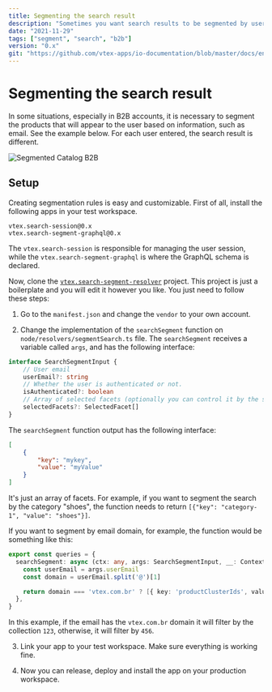 ```yaml
---
title: Segmenting the search result
description: "Sometimes you want search results to be segmented by user information, like email, for example. This guide will help you with that."
date: "2021-11-29"
tags: ["segment", "search", "b2b"]
version: "0.x"
git: "https://github.com/vtex-apps/io-documentation/blob/master/docs/en/Recipes/store-management/segmenting-the-search-result.md"
---
```


# Segmenting the search result

In some situations, especially in B2B accounts, it is necessary to segment the products that will appear to the user based on information, such as email.
See the example below. For each user entered, the search result is different.

![Segmented Catalog B2B](https://user-images.githubusercontent.com/40380674/143891928-0865937e-c4f6-4a07-9448-0a723fce580b.gif)

## Setup
Creating segmentation rules is easy and customizable. First of all, install the following apps in your test workspace.
```
vtex.search-session@0.x
vtex.search-segment-graphql@0.x
```
The `vtex.search-session` is responsible for managing the user session, while the `vtex.search-segment-graphql` is where the GraphQL schema is declared.

Now, clone the [`vtex.search-segment-resolver`](https://github.com/vtex-apps/search-segment-resolver) project. This project is just a boilerplate and you will edit it however you like. You just need to follow these steps:

1. Go to the `manifest.json` and change the `vendor` to your own account.

2. Change the implementation of the `searchSegment` function on `node/resolvers/segmentSearch.ts` file. The `searchSegment` receives a variable called `args`, and has the following interface:

```ts
interface SearchSegmentInput {
    // User email
    userEmail?: string
    // Whether the user is authenticated or not.
    isAuthenticated?: boolean
    // Array of selected facets (optionally you can control it by the session itself)
    selectedFacets?: SelectedFacet[]
}
```

The `searchSegment` function output has the following interface:

```json
[
    {
        "key": "mykey",
        "value": "myValue"
    }
]
```

It's just an array of facets. For example, if you want to segment the search by the category "shoes", the function needs to return `[{"key": "category-1", "value": "shoes"}]`.

If you want to segment by email domain, for example, the function would be something like this:

```ts
export const queries = {
  searchSegment: async (ctx: any, args: SearchSegmentInput, __: Context) => {
    const userEmail = args.userEmail
    const domain = userEmail.split('@')[1]

    return domain === 'vtex.com.br' ? [{ key: 'productClusterIds', value: '123' }] : [{ key: 'productClusterIds', value: '456' }]
  },
}
```
In this example, if the email has the `vtex.com.br` domain it will filter by the collection `123`, otherwise, it will filter by `456`.

3. Link your app to your test workspace. Make sure everything is working fine.

4. Now you can release, deploy and install the app on your production workspace.

